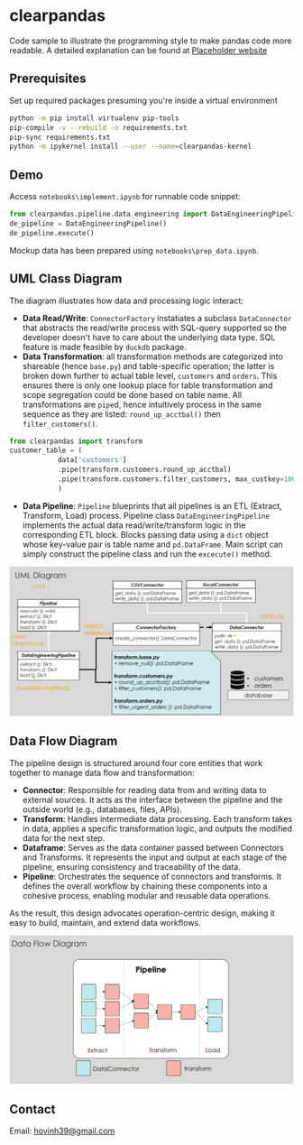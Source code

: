 # clearpandas
Code sample to illustrate the programming style to make pandas code more readable. 
A detailed explanation can be found at [Placeholder website]()

## Prerequisites

Set up required packages presuming you're inside a virtual environment
```bash
python -m pip install virtualenv pip-tools
pip-compile -v --rebuild -o requirements.txt
pip-sync requirements.txt
python -m ipykernel install --user --name=clearpandas-kernel
```

## Demo

Access `notebooks\implement.ipynb` for runnable code snippet:
```python
from clearpandas.pipeline.data_engineering import DataEngineeringPipeline
de_pipeline = DataEngineeringPipeline()
de_pipeline.execute()
```

Mockup data has been prepared using `notebooks\prep_data.ipynb`. 

## UML Class Diagram

The diagram illustrates how data and processing logic interact:
- **Data Read/Write**: `ConnectorFactory` instatiates a subclass `DataConnector` that abstracts the read/write process with SQL-query supported so the developer doesn't have to care about the underlying data type. SQL feature is made feasible by `duckdb` package.
- **Data Transformation**: all transformation methods are categorized into shareable (hence `base.py`) and table-specific operation; the latter is broken down further to actual table level, `customers` and `orders`. This ensures there is only one lookup place for table transformation and scope segregation could be done based on table name. All transformations are `pipe`d, hence intuitively process in the same sequence as they are listed: `round_up_acctbal()` then `filter_customers()`.
```python
from clearpandas import transform 
customer_table = (
            data['customers']
            .pipe(transform.customers.round_up_acctbal)
            .pipe(transform.customers.filter_customers, max_custkey=1000)
            )
```
- **Data Pipeline**: `Pipeline` blueprints that all pipelines is an ETL (Extract, Transform, Load) process. Pipeline class `DataEngineeringPipeline` implements the actual data read/write/transform logic in the corresponding ETL block. Blocks passing data using a `dict` object whose key-value pair is table name and `pd.DataFrame`. Main script can simply construct the pipeline class and run the `excecute()` method.

![UML Class Diagram](image/uml.png)

## Data Flow Diagram

The pipeline design is structured around four core entities that work together to manage data flow and transformation:
- **Connector**: Responsible for reading data from and writing data to external sources. It acts as the interface between the pipeline and the outside world (e.g., databases, files, APIs).
- **Transform**: Handles intermediate data processing. Each transform takes in data, applies a specific transformation logic, and outputs the modified data for the next step.
- **Dataframe**: Serves as the data container passed between Connectors and Transforms. It represents the input and output at each stage of the pipeline, ensuring consistency and traceability of the data.
- **Pipeline**: Orchestrates the sequence of connectors and transforms. It defines the overall workflow by chaining these components into a cohesive process, enabling modular and reusable data operations.

As the result, this design advocates operation-centric design, making it easy to build, maintain, and extend data workflows.




![Data Flow Diagram](image/dataflow.png)

## Contact
Email: hovinh39@gmail.com